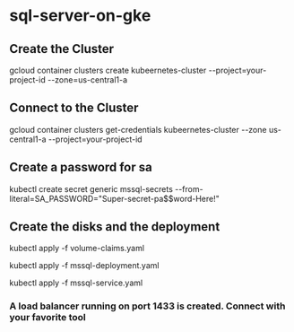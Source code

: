 # sql-server-on-gke

## Create the Cluster
gcloud container clusters create kubeernetes-cluster --project=your-project-id --zone=us-central1-a

## Connect to the Cluster
gcloud container clusters get-credentials kubeernetes-cluster --zone us-central1-a --project=your-project-id

## Create a password for sa
kubectl create secret generic mssql-secrets --from-literal=SA_PASSWORD="Super-secret-pa$$word-Here!"

## Create the disks and the deployment
kubectl apply -f volume-claims.yaml

kubectl apply -f mssql-deployment.yaml

kubectl apply -f mssql-service.yaml

### A load balancer running on port 1433 is created. Connect with your favorite tool
